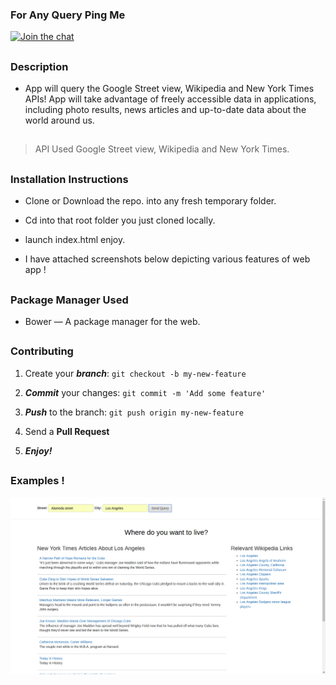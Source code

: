 ### For Any Query Ping Me

[![Join the chat](https://img.shields.io/badge/gitter-join%20chat%20%E2%86%92-brightgreen.svg)](https://gitter.im/divyanshu001)

##

### Description 
* App will query the Google Street view, Wikipedia and New York Times APIs!
  App will take advantage of freely accessible data in  applications, including photo results, news articles and up-to-date     data about the world around us.

## 

> API Used  Google Street view, Wikipedia and New York Times.

##

### Installation Instructions

* Clone or Download the repo. into any fresh temporary folder.

* Cd into that root folder you just cloned locally.

* launch index.html enjoy. 

* I have attached screenshots below depicting various features of web app !

##

### Package Manager Used 

* Bower — A package manager for the web.

##

### Contributing

1. Create your **_branch_**: `git checkout -b my-new-feature`

2. **_Commit_** your changes: `git commit -m 'Add some feature'`

3. **_Push_** to the branch: `git push origin my-new-feature`

4. Send a **Pull Request**

5. **_Enjoy!_**

##

### Examples !


![alt tag](https://github.com/divyanshu-rawat/Moving-Compass-App/blob/master/snapshot/query.png)

